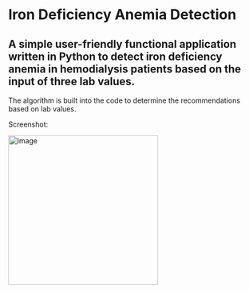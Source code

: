 # Iron Deficiency Anemia Detection

## A simple user-friendly functional application written in Python to detect iron deficiency anemia in hemodialysis patients based on the input of three lab values. 

The algorithm is built into the code to determine the recommendations based on lab values.

Screenshot:
<div align="left">
<img width="300" alt="image" src="https://github.com/ventiicedshakenespresso/iron-deficiency-anemia-detection/assets/172605710/85cf14b5-9c66-4d78-a9fc-c80cd9ade889">
</div>
